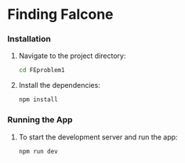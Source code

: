 # Finding Falcone

### Installation
1. Navigate to the project directory:
    ```bash 
    cd FEproblem1
    ```
2. Install the dependencies:
    ```bash 
    npm install
    ```
### Running the App
1. To start the development server and run the app:
    ```bash
    npm run dev
    ```
